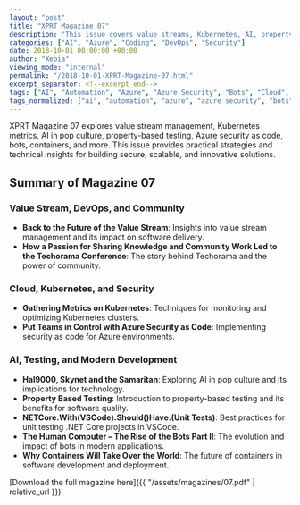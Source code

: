 ```yaml
---
layout: "post"
title: "XPRT Magazine 07"
description: "This issue covers value streams, Kubernetes, AI, property-based testing, Azure security, bots, containers, and more."
categories: ["AI", "Azure", "Coding", "DevOps", "Security"]
date: 2018-10-01 00:00:00 +00:00
author: "Xebia"
viewing_mode: "internal"
permalink: "/2018-10-01-XPRT-Magazine-07.html"
excerpt_separator: <!--excerpt_end-->
tags: ["AI", "Automation", "Azure", "Azure Security", "Bots", "Cloud", "Coding", "Containers", "DevOps", "Kubernetes", "Magazines", "Property Based Testing", "Security", "Techorama", "Unit Testing", "Value Stream", "Visual Studio Code"]
tags_normalized: ["ai", "automation", "azure", "azure security", "bots", "cloud", "coding", "containers", "devops", "kubernetes", "magazines", "property based testing", "security", "techorama", "unit testing", "value stream", "visual studio code"]
---
```


XPRT Magazine 07 explores value stream management, Kubernetes metrics, AI in pop culture, property-based testing, Azure security as code, bots, containers, and more. This issue provides practical strategies and technical insights for building secure, scalable, and innovative solutions.
<!--excerpt_end-->

## Summary of Magazine 07

### Value Stream, DevOps, and Community

- **Back to the Future of the Value Stream**: Insights into value stream management and its impact on software delivery.
- **How a Passion for Sharing Knowledge and Community Work Led to the Techorama Conference**: The story behind Techorama and the power of community.

### Cloud, Kubernetes, and Security

- **Gathering Metrics on Kubernetes**: Techniques for monitoring and optimizing Kubernetes clusters.
- **Put Teams in Control with Azure Security as Code**: Implementing security as code for Azure environments.

### AI, Testing, and Modern Development

- **Hal9000, Skynet and the Samaritan**: Exploring AI in pop culture and its implications for technology.
- **Property Based Testing**: Introduction to property-based testing and its benefits for software quality.
- **NETCore.With(VSCode).Should()Have.(Unit Tests)**: Best practices for unit testing .NET Core projects in VSCode.
- **The Human Computer – The Rise of the Bots Part II**: The evolution and impact of bots in modern applications.
- **Why Containers Will Take Over the World**: The future of containers in software development and deployment.

[Download the full magazine here]({{ "/assets/magazines/07.pdf" | relative_url }})
